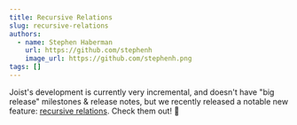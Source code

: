 ```yaml
---
title: Recursive Relations
slug: recursive-relations
authors:
  - name: Stephen Haberman
    url: https://github.com/stephenh
    image_url: https://github.com/stephenh.png
tags: []
---
```


Joist's development is currently very incremental, and doesn't have "big release" milestones & release notes, but we recently released a notable new feature: [recursive relations](/docs/advanced/recursive-relations.md). Check them out! :tada:
